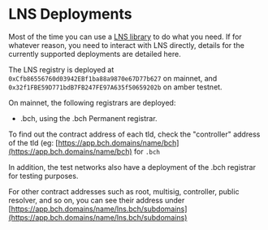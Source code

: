 # LNS Deployments

Most of the time you can use a [LNS library](dapp-developer-guide/lns-libraries.md) to do what you need. If for whatever reason, you need to interact with LNS directly, details for the currently supported deployments are detailed here.

The LNS registry is deployed at `0xCfb86556760d03942EBf1ba88a9870e67D77b627` on mainnet, and `0x32f1FBE59D771bdB7FB247FE97A635f50659202b` on amber testnet.

On mainnet, the following registrars are deployed:

* .bch, using the .bch Permanent registrar.

To find out the contract address of each tld, check the "controller" address of the tld \(eg: [https://app.bch.domains/name/bch](https://app.bch.domains/name/bch) for `.bch`

In addition, the test networks also have a deployment of the .bch registrar for testing purposes.

For other contract addresses such as root, multisig, controller, public resolver, and so on, you can see their address under [https://app.bch.domains/name/lns.bch/subdomains](https://app.bch.domains/name/lns.bch/subdomains)
